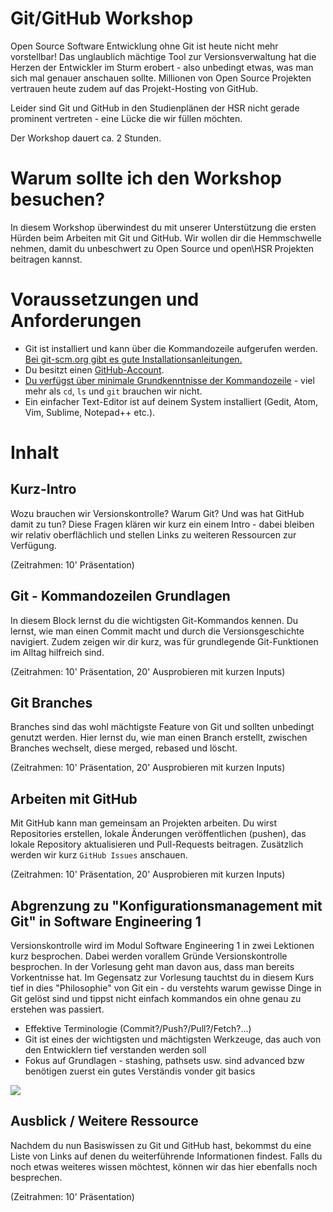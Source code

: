 # Git/GitHub Workshop
Open Source Software Entwicklung ohne Git ist heute nicht mehr vorstellbar! Das unglaublich mächtige Tool zur Versionsverwaltung hat die Herzen der
Entwickler im Sturm erobert - also unbedingt etwas, was man sich mal genauer anschauen sollte. Millionen von Open Source Projekten vertrauen heute zudem auf das Projekt-Hosting von GitHub.

Leider sind Git und GitHub in den Studienplänen der HSR nicht gerade prominent vertreten - eine Lücke die wir füllen möchten.

Der Workshop dauert ca. 2 Stunden.

# Warum sollte ich den Workshop besuchen?

In diesem Workshop überwindest du mit unserer Unterstützung die ersten Hürden beim Arbeiten mit Git und GitHub.
Wir wollen dir die Hemmschwelle nehmen, damit du unbeschwert zu Open Source und open\HSR Projekten beitragen kannst.


# Voraussetzungen und Anforderungen

* Git ist installiert und kann über die Kommandozeile aufgerufen werden. [Bei git-scm.org gibt es gute Installationsanleitungen.](https://git-scm.com/)
* Du besitzt einen [GitHub-Account](https://github.com/).
* [Du verfügst über minimale Grundkenntnisse der Kommandozeile](https://wiki.ubuntuusers.de/Shell/Einf%C3%BChrung/) - viel mehr als `cd`, `ls` und `git` brauchen wir nicht.
* Ein einfacher Text-Editor ist auf deinem System installiert (Gedit, Atom, Vim, Sublime, Notepad++ etc.).

# Inhalt

## Kurz-Intro
Wozu brauchen wir Versionskontrolle? Warum Git? Und was hat GitHub damit zu tun?
Diese Fragen klären wir kurz ein einem Intro - dabei bleiben wir relativ oberflächlich und stellen Links zu weiteren Ressourcen zur Verfügung.

(Zeitrahmen: 10' Präsentation)


## Git - Kommandozeilen Grundlagen
In diesem Block lernst du die wichtigsten Git-Kommandos kennen. Du lernst, wie man einen Commit macht und durch die
Versionsgeschichte navigiert. Zudem zeigen wir dir kurz, was für grundlegende Git-Funktionen im Alltag hilfreich sind.

(Zeitrahmen: 10' Präsentation, 20' Ausprobieren mit kurzen Inputs)

## Git Branches
Branches sind das wohl mächtigste Feature von Git und sollten unbedingt genutzt werden. Hier lernst du, wie man
einen Branch erstellt, zwischen Branches wechselt, diese merged, rebased und löscht.

(Zeitrahmen: 10' Präsentation, 20' Ausprobieren mit kurzen Inputs)


## Arbeiten mit GitHub
Mit GitHub kann man gemeinsam an Projekten arbeiten. Du wirst Repositories erstellen, lokale Änderungen veröffentlichen (pushen),
das lokale Repository aktualisieren und Pull-Requests beitragen. Zusätzlich werden wir kurz `GitHub Issues` anschauen.

(Zeitrahmen: 10' Präsentation, 20' Ausprobieren mit kurzen Inputs)

## Abgrenzung zu "Konfigurationsmanagement mit Git" in Software Engineering 1
Versionskontrolle wird im Modul Software Engineering 1 in  zwei Lektionen kurz besprochen. Dabei werden vorallem Gründe Versionskontrolle besprochen.
In der Vorlesung geht man davon aus, dass man bereits Vorkentnisse hat.
Im Gegensatz zur Vorlesung tauchtst du in diesem Kurs tief in dies "Philosophie" von Git ein - du verstehts warum gewisse Dinge in Git gelöst sind und tippst nicht einfach kommandos ein ohne genau zu erstehen was passiert.

* Effektive Terminologie (Commit?/Push?/Pull?/Fetch?...)
* Git ist eines der wichtigsten und mächtigsten Werkzeuge, das auch von den Entwicklern tief verstanden werden soll
* Fokus auf Grundlagen - stashing, pathsets usw. sind advanced bzw benötigen zuerst ein gutes Verständis vonder git basics

![](https://imgs.xkcd.com/comics/git.png)

## Ausblick / Weitere Ressource
Nachdem du nun Basiswissen zu Git und GitHub hast, bekommst du eine Liste von Links auf denen du weiterführende Informationen findest.
Falls du noch etwas weiteres wissen möchtest, können wir das hier ebenfalls noch besprechen.

(Zeitrahmen: 10' Präsentation)
